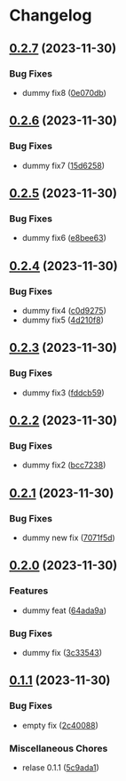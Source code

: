 # Changelog

## [0.2.7](https://github.com/gabrik/release-learning-2/compare/release-test-v0.2.6...release-test-v0.2.7) (2023-11-30)


### Bug Fixes

* dummy fix8 ([0e070db](https://github.com/gabrik/release-learning-2/commit/0e070db1736d6e9e43f1aa493471b21b7ebc82ff))

## [0.2.6](https://github.com/gabrik/release-learning-2/compare/release-test-v0.2.5...release-test-v0.2.6) (2023-11-30)


### Bug Fixes

* dummy fix7 ([15d6258](https://github.com/gabrik/release-learning-2/commit/15d625816aa829cdaecd0b118460b28ec1be5d84))

## [0.2.5](https://github.com/gabrik/release-learning-2/compare/release-test-v0.2.4...release-test-v0.2.5) (2023-11-30)


### Bug Fixes

* dummy fix6 ([e8bee63](https://github.com/gabrik/release-learning-2/commit/e8bee6382bcb5de2eaa638841d7b821f03380ee9))

## [0.2.4](https://github.com/gabrik/release-learning-2/compare/release-test-v0.2.3...release-test-v0.2.4) (2023-11-30)


### Bug Fixes

* dummy fix4 ([c0d9275](https://github.com/gabrik/release-learning-2/commit/c0d92753fb2679034664aaf9dac310f3e7277323))
* dummy fix5 ([4d210f8](https://github.com/gabrik/release-learning-2/commit/4d210f822d2eb84fe40385b9fe20e5efec4fefb2))

## [0.2.3](https://github.com/gabrik/release-learning-2/compare/release-test-v0.2.2...release-test-v0.2.3) (2023-11-30)


### Bug Fixes

* dummy fix3 ([fddcb59](https://github.com/gabrik/release-learning-2/commit/fddcb599a25716918f3a01acac6a5ba7e052efa4))

## [0.2.2](https://github.com/gabrik/release-learning-2/compare/release-test-v0.2.1...release-test-v0.2.2) (2023-11-30)


### Bug Fixes

* dummy fix2 ([bcc7238](https://github.com/gabrik/release-learning-2/commit/bcc7238d1bf4988555d376f69424abc67942291e))

## [0.2.1](https://github.com/gabrik/release-learning-2/compare/release-test-v0.2.0...release-test-v0.2.1) (2023-11-30)


### Bug Fixes

* dummy new fix ([7071f5d](https://github.com/gabrik/release-learning-2/commit/7071f5df877f9cb4812a1b9f2e48e9a70bd35200))

## [0.2.0](https://github.com/gabrik/release-learning-2/compare/release-test-v0.1.1...release-test-v0.2.0) (2023-11-30)


### Features

* dummy feat ([64ada9a](https://github.com/gabrik/release-learning-2/commit/64ada9ab734e94724c2e2f5357d5accaa27ab720))


### Bug Fixes

* dummy fix ([3c33543](https://github.com/gabrik/release-learning-2/commit/3c335436bfd294685c2a14db2876a3b9631052e6))

## [0.1.1](https://github.com/gabrik/release-learning-2/compare/release-test-v0.1.0...release-test-v0.1.1) (2023-11-30)


### Bug Fixes

* empty fix ([2c40088](https://github.com/gabrik/release-learning-2/commit/2c40088bc85ae218001d5e4d2e0cab655b42e869))


### Miscellaneous Chores

* relase 0.1.1 ([5c9ada1](https://github.com/gabrik/release-learning-2/commit/5c9ada1f971e49c011a264f3bcd3dc3035aabecf))
